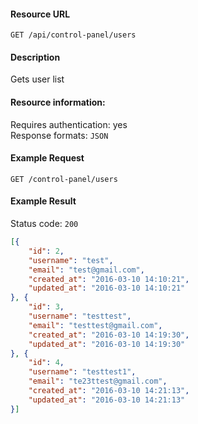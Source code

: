 #### Resource URL
`GET /api/control-panel/users`

#### Description
  Gets user list

#### Resource information:
  Requires authentication: yes    
  Response formats: `JSON`

#### Example Request
`GET /control-panel/users`

#### Example Result
Status code: `200`
```JSON
[{
	"id": 2,
	"username": "test",
	"email": "test@gmail.com",
	"created_at": "2016-03-10 14:10:21",
	"updated_at": "2016-03-10 14:10:21"
}, {
	"id": 3,
	"username": "testtest",
	"email": "testtest@gmail.com",
	"created_at": "2016-03-10 14:19:30",
	"updated_at": "2016-03-10 14:19:30"
}, {
	"id": 4,
	"username": "testtest1",
	"email": "te23ttest@gmail.com",
	"created_at": "2016-03-10 14:21:13",
	"updated_at": "2016-03-10 14:21:13"
}]
```